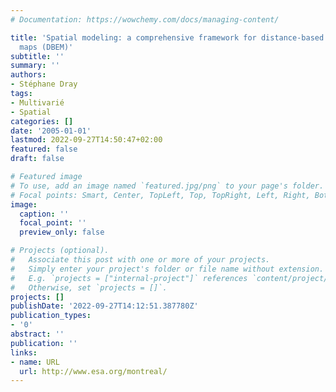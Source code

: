 ```yaml
---
# Documentation: https://wowchemy.com/docs/managing-content/

title: 'Spatial modeling: a comprehensive framework for distance-based eigenvector
  maps (DBEM)'
subtitle: ''
summary: ''
authors:
- Stéphane Dray
tags:
- Multivarié
- Spatial
categories: []
date: '2005-01-01'
lastmod: 2022-09-27T14:50:47+02:00
featured: false
draft: false

# Featured image
# To use, add an image named `featured.jpg/png` to your page's folder.
# Focal points: Smart, Center, TopLeft, Top, TopRight, Left, Right, BottomLeft, Bottom, BottomRight.
image:
  caption: ''
  focal_point: ''
  preview_only: false

# Projects (optional).
#   Associate this post with one or more of your projects.
#   Simply enter your project's folder or file name without extension.
#   E.g. `projects = ["internal-project"]` references `content/project/deep-learning/index.md`.
#   Otherwise, set `projects = []`.
projects: []
publishDate: '2022-09-27T14:12:51.387780Z'
publication_types:
- '0'
abstract: ''
publication: ''
links:
- name: URL
  url: http://www.esa.org/montreal/
---
```

